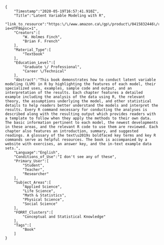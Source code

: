 
    {
        "Timestamp":"2020-05-19T16:57:41.910Z",
        "Title":"Latent Variable Modeling with R",
        "link_to_resource":"https:\/\/www.amazon.ca\/gp\/product\/0415832446\/ref=oh_aui_detailpage_o01_s00?ie=UTF8&psc=1",
        "Creators":[
            "W. Holmes Finch",
            "Brian F. French"
        ],
        "Material_Type":[
            "Textbook"
        ],
        "Education_Level":[
            "Graduate \/ Professional",
            "Career \/Technical"
        ],
        "Abstract":"This book demonstrates how to conduct latent variable modeling (LVM) in R by highlighting the features of each model, their specialized uses, examples, sample code and output, and an interpretation of the results. Each chapter features a detailed example including the analysis of the data using R, the relevant theory, the assumptions underlying the model, and other statistical details to help readers better understand the models and interpret the results. Every R command necessary for conducting the analyses is described along with the resulting output which provides readers with a template to follow when they apply the methods to their own data. The basic information pertinent to each model, the newest developments in these areas, and the relevant R code to use them are reviewed. Each chapter also features an introduction, summary, and suggested readings. A glossary of the text\u2019s boldfaced key terms and key R commands serve as helpful resources. The book is accompanied by a website with exercises, an answer key, and the in-text example data sets.",
        "Language":"English",
        "Conditions_of_Use":"I don't see any of these",
        "Primary_User":[
            "Student",
            "Teacher",
            "Researcher"
        ],
        "Subject_Areas":[
            "Applied Science",
            "Life Science",
            "Math & Statistics",
            "Physical Science",
            "Social Science"
        ],
        "FORRT_Clusters":[
            "Conceptual and Statistical Knowledge"
        ],
        "Tags":[
            "Book"
        ]
    }
